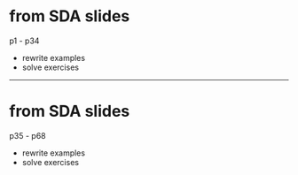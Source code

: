 # from SDA slides
p1 - p34

- rewrite examples
- solve exercises

---

# from SDA slides
p35 - p68

- rewrite examples
- solve exercises